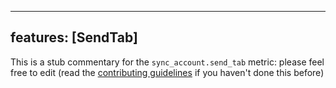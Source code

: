
---
features: [SendTab]
---

This is a stub commentary for the `sync_account.send_tab` metric: please feel free to edit (read the
[contributing guidelines](https://github.com/mozilla/glean-annotations/blob/main/CONTRIBUTING.md)
if you haven't done this before)
